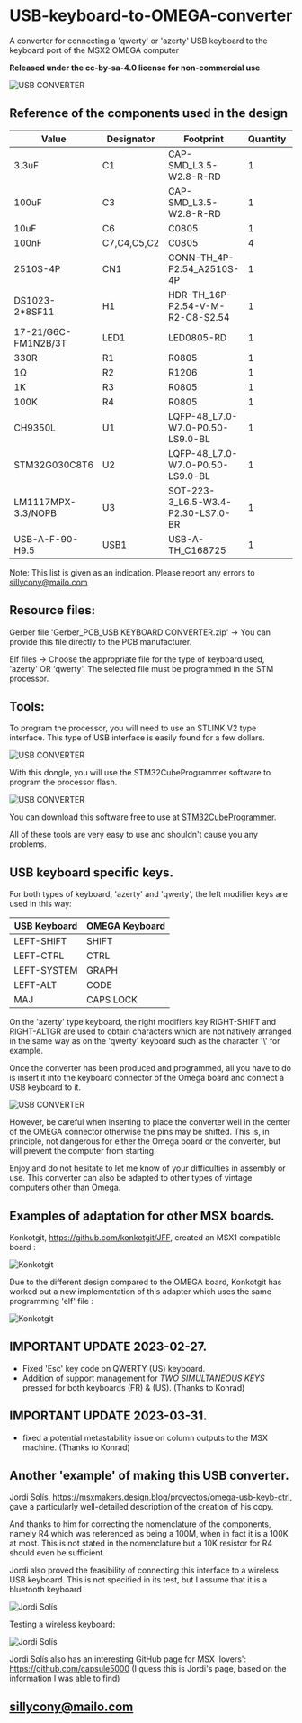 # USB-keyboard-to-OMEGA-converter
A converter for connecting a 'qwerty' or 'azerty' USB keyboard to the keyboard port of the MSX2 OMEGA computer

**Released under the cc-by-sa-4.0 license for non-commercial use**

![USB CONVERTER](/images/USB-Converter-3D.png)

## Reference of the components used in the design

|Value|	Designator|	Footprint|	Quantity|	Manufacturer Part|	Manufacturer|
|-----|-----------|-----------|---------|-------------------|-------------|  
|3.3uF|	C1|	CAP-SMD_L3.5-W2.8-R-RD|	1|	T491B335K016AT|	KEMET|
|100uF|	C3|	CAP-SMD_L3.5-W2.8-R-RD|	1|	TAJB107M010RNJ|	AVX|
|10uF|	C6|	C0805|	1|	0805F106M160NT|	FH|
|100nF|	C7,C4,C5,C2|	C0805|	4|	CL21B104KCFNNNE|	SAMSUNG|
|2510S-4P|	CN1|	CONN-TH_4P-P2.54_A2510S-4P|	1|	2510S-4P|	Shenzhen Cankemeng|
|DS1023-2*8SF11|	H1|	HDR-TH_16P-P2.54-V-M-R2-C8-S2.54|	1|	DS1023-2*8SF11|	CONNFLY|
|17-21/G6C-FM1N2B/3T|	LED1|	LED0805-RD|	1|	17-21/G6C-FM1N2B/3T|	EVERLIGHT|
|330R|	R1|	R0805|	1|	TC0525B3300T5E|	UniOhm|
|1Ω|	R2|	R1206|	1|	RT1206BRD071RL|	YAGEO|
|1K|	R3|	R0805|	1|	0805W8F1001T5E|	UniOhm|
|100K|	R4|	R0805|	1|	0805W8F1003T5E|	Uniroyal Elec|
|CH9350L|	U1|	LQFP-48_L7.0-W7.0-P0.50-LS9.0-BL|	1|	CH9350L|	WCH|
|STM32G030C8T6|	U2|	LQFP-48_L7.0-W7.0-P0.50-LS9.0-BL|	1|	STM32G030C8T6|	STMicroelectronics|
|LM1117MPX-3.3/NOPB|	U3|	SOT-223-3_L6.5-W3.4-P2.30-LS7.0-BR|	1|	LM1117MPX-3.3/NOPB|	TI|
|USB-A-F-90-H9.5|	USB1|	USB-A-TH_C168725|	1|	USB-A-F-90-H9.5|	LCSC|

Note: This list is given as an indication. Please report any errors to sillycony@mailo.com

## Resource files:

Gerber file 'Gerber_PCB_USB KEYBOARD CONVERTER.zip' -> You can provide this file directly to the PCB manufacturer.

Elf files -> Choose the appropriate file for the type of keyboard used, 'azerty' OR 'qwerty'. The selected file must be programmed in the STM processor.

## Tools:

To program the processor, you will need to use an STLINK V2 type interface. This type of USB interface is easily found for a few dollars.

![USB CONVERTER](/images/STLINK_V2.jpg)

With this dongle, you will use the STM32CubeProgrammer software to program the processor flash.

![USB CONVERTER](/images/STMCubeProgrammer.jpg)

You can download this software free to use at [STM32CubeProgrammer](https://www.st.com/en/development-tools/stm32cubeprog.html).

All of these tools are very easy to use and shouldn't cause you any problems.

## USB keyboard specific keys.

For both types of keyboard, 'azerty' and 'qwerty', the left modifier keys are used in this way:

|USB Keyboard|	OMEGA Keyboard|
|-----|-----------|
|LEFT-SHIFT| SHIFT|
|LEFT-CTRL| CTRL|
|LEFT-SYSTEM| GRAPH|
|LEFT-ALT| CODE|
|MAJ| CAPS LOCK|

On the 'azerty' type keyboard, the right modifiers key RIGHT-SHIFT and RIGHT-ALTGR are used to obtain characters which are not natively arranged in the same way as on the 'qwerty' keyboard such as the character '\\' for example.

Once the converter has been produced and programmed, all you have to do is insert it into the keyboard connector of the Omega board and connect a USB keyboard to it.

![USB CONVERTER](/images/USBKeyboardtoOMEGA.jpg)

 However, be careful when inserting to place the converter well in the center of the OMEGA connector otherwise the pins may be shifted. This is, in principle, not dangerous for either the Omega board or the converter, but will prevent the computer from starting.
 
Enjoy and do not hesitate to let me know of your difficulties in assembly or use. This converter can also be adapted to other types of vintage computers other than Omega.

## Examples of adaptation for other MSX boards.

Konkotgit, https://github.com/konkotgit/JFF, created an MSX1 compatible board :

![Konkotgit](/Other_implementations/jff_r_1_1_01_s.jpg)

Due to the different design compared to the OMEGA board, Konkotgit has worked out a new implementation of this adapter which uses the same programming 'elf' file :

![Konkotgit](/Other_implementations/usb_keyboard_adapter.jpg)

## IMPORTANT UPDATE 2023-02-27.

- Fixed 'Esc' key code on QWERTY (US) keyboard.
- Addition of support management for *TWO SIMULTANEOUS KEYS* pressed for both keyboards (FR) & (US).
(Thanks to Konrad)

## IMPORTANT UPDATE 2023-03-31.

- fixed a potential metastability issue on column outputs to the MSX machine.
(Thanks to Konrad)

## Another 'example' of making this USB converter.

Jordi Solís, https://msxmakers.design.blog/proyectos/omega-usb-keyb-ctrl, gave a particularly well-detailed description of the creation of his copy. 

And thanks to him for correcting the nomenclature of the components, namely R4 which was referenced as being a 100M, when in fact it is a 100K at most. 
This is not stated in the nomenclature but a 10K resistor for R4 should even be sufficient. 

Jordi also proved the feasibility of connecting this interface to a wireless USB keyboard. This is not specified in its test, but I assume that it is a bluetooth keyboard

![Jordi Solís](/Other_implementations/USB_KEYBOARD_Jordi_Solís.png)

Testing a wireless keyboard:

![Jordi Solís](/Other_implementations/WIRELESS_USB_KEYBOARD_Jordi_Solís.png)

Jordi Solís also has an interesting GitHub page for MSX 'lovers': https://github.com/capsule5000 
(I guess this is Jordi's page, based on the information I was able to find)


## sillycony@mailo.com
